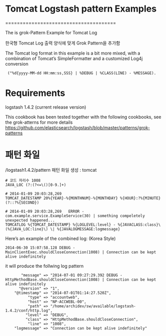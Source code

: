 # Tomcat Logstash pattern Examples
======================================

The is grok-Pattern Example for Tomcat Log 

한국형 Tomcat Log 출력 양식에 맞게 Grok Pattern을 추가함 

The Tomcat log format in this example is a bit more mixed, with a combination of Tomcat’s SimpleFormatter and a customized Log4j conversion 
```
 ("%d{yyyy-MM-dd HH:mm:ss,SSS} | %DEBUG | %CLASS(LINE) - %MESSAGE).
```



Requirements 
=========
logstash 1.4.2 (current release version)

This cookbook has been tested together with the following cookbooks, see the grok-atterns for more details
https://github.com/elasticsearch/logstash/blob/master/patterns/grok-patterns


패턴 화일
=====
/logstash1.4.2/pattern 
패턴 화일 생성 : tomcat

```
# 코드 자리수 1008
JAVA_LOC (?:(?<=\()[0-9.]+)

# 2014-01-09 20:03:28,269 
TOMCAT_DATESTAMP 20%{YEAR}-%{MONTHNUM}-%{MONTHDAY} %{HOUR}:?%{MINUTE}(?::?%{SECOND})

# 2014-01-09 20:03:28,269   ERROR - com.example.service.ExampleService(30) | something compeletely unexpected happened...
TOMCATLOG %{TOMCAT_DATESTAMP} %{LOGLEVEL:level} - %{JAVACLASS:class}\(%{JAVA_LOC:line}\) \| %{JAVALOGMESSAGE:logmessage}
``` 

Here’s an example of the combined log: (Korea Style)
```
2014-06-30 15:07:58.128 DEBUG - MainClientExec.shouldCloseConnection(1008) | Connection can be kept alive indefinitely
```
it will produce the follwing log pattern 
``` 
       "message" => "2014-07-01 09:27:29.392 DEBUG - HttpMethodBase.shouldCloseConnection(1008) | Connection can be kept alive indefinitely
      "@version" => "1",
    "@timestamp" => "2014-07-01T01:14:27.520Z",
          "type" => "accountweb",
          "host" => "NP-ACCWEBL-00",
          "path" => "/home/archidev/sw/available/logstash-1.4.2/conf/http.log",
         "level" => "DEBUG",
         "class" => "HttpMethodBase.shouldCloseConnection",
          "line" => "1008",
    "logmessage" => "Connection can be kept alive indefinitely" 
```
